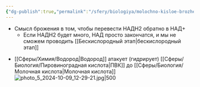 ```yaml
---
{"dg-publish":true,"permalink":"/sfery/biologiya/molochno-kisloe-brozhenie/","tags":["Общаябиология"]}
---
```


- Смысл брожения в том, чтобы перевести НАДН2 обратно в НАД+
	- Если НАДН2 будет много, НАД просто закончатся, и мы не сможем проводить [[Бескислородный этап\|бескислородный этап]]
+ [[Сферы/Химия/Водород\|Водород]] атакует (гидрирует) [[Сферы/Биология/Пировиноградная кислота\|ПВК]] до [[Сферы/Биология/Молочная кислота\|Молочная кислота]]  
![photo_5_2024-10-09_12-29-21.jpg|500](/img/user/%D0%90%D1%80%D1%85%D0%B8%D0%B2/%D0%9A%D1%8D%D1%88/photo_5_2024-10-09_12-29-21.jpg)